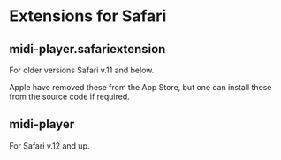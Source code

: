 # Extensions for Safari

## midi-player.safariextension

For older versions Safari v.11 and below.

Apple have removed these from the App Store, but one can install these from the source code if required.


## midi-player

For Safari v.12 and up.
